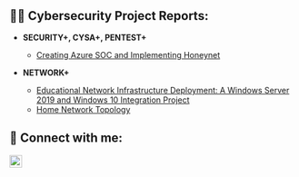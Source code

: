<h1>
<br/></h1>

<h2>👨‍💻 Cybersecurity Project Reports:</h2>

- <b> SECURITY+, CYSA+, PENTEST+ </b>
    - [Creating Azure SOC and Implementing Honeynet](https://github.com/jnj3uf212121/Creating-a-Live-SOC-Honeynet-in-Azure)
    
- <b> NETWORK+ </b>
  - [Educational Network Infrastructure Deployment: A Windows Server 2019 and Windows 10 Integration Project](https://github.com/jnj3uf212121/Educational-Network-Infrastructure-Deployment-A-Windows-Server-2019-and-Windows-10-Integration-Proj)
  - [Home Network Topology](https://github.com/jnj3uf212121/NETWORK-SETUP/blob/main/README.md)

<h2> 🤳 Connect with me:</h2>

[<img align="left" alt="Jhayda Johnson | LinkedIn" width="22px" src="https://cdn.jsdelivr.net/npm/simple-icons@v3/icons/linkedin.svg" />][linkedin]

[linkedin]: https://linkedin.com/in/jhaydajohnson
